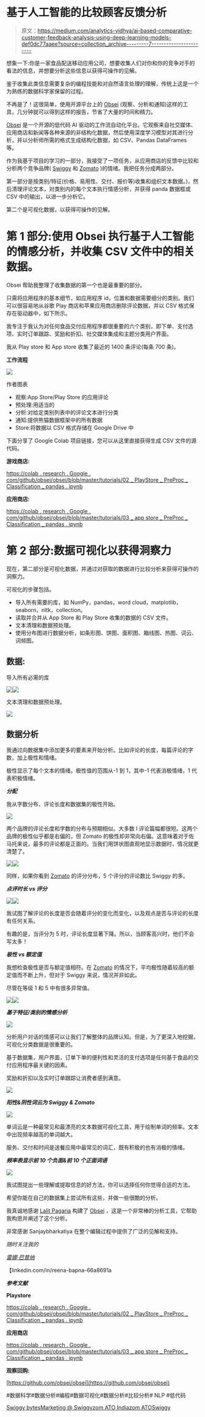 # 基于人工智能的比较顾客反馈分析

> 原文：<https://medium.com/analytics-vidhya/ai-based-comparative-customer-feedback-analysis-using-deep-learning-models-def0dc77aaee?source=collection_archive---------7----------------------->

想象一下:你是一家食品配送移动应用公司，想要收集人们对你和你的竞争对手的看法的信息，并想要分析这些信息以获得可操作的见解。

鉴于收集此类信息需要复杂的编程技能和对自然语言处理的理解，传统上这是一个为熟练的数据科学家保留的过程。

不再是了！这很简单，使用开源平台上的 [Obsei](https://github.com/obsei/obsei) (观察、分析和通知)这样的工具，几分钟就可以得到这样的报告，节省了大量的时间和精力。

[Obsei](https://github.com/obsei/obsei) 是一个开源的低代码 AI 驱动的工作流自动化平台。它观察来自社交媒体、应用商店和新闻等各种来源的非结构化数据，然后使用深度学习模型对其进行分析，并以分析师所需的格式生成结构化数据，如 CSV、Pandas DataFrames 等。

作为我基于项目的学习的一部分，我接受了一项任务，从应用商店的反馈中比较和分析两个竞争品牌( [Swiggy](https://www.swiggy.com/) 和 [Zomato](https://medium.com/u/ef2c5a9dfd53?source=post_page-----def0dc77aaee--------------------------------) )的情绪。我把任务分成两部分。

第一部分是按类别/特征(价格、易用性、交付、报价等)收集和组织文本数据。)，然后清理评论文本，对类别内的每个文本执行情感分析，并获得 panda 数据框或 CSV 中的输出，以进一步分析它。

第二个是可视化数据，以获得可操作的见解。

# **第 1 部分:使用 Obsei 执行基于人工智能的情感分析，并收集 CSV 文件中的相关数据。**

Obsei 帮助我整理了收集数据的第一个也是最重要的部分。

只需将应用程序的基本细节，如应用程序 id，位置和数据需要细分的类别。我们可以很容易地从谷歌 Play 商店和苹果应用商店删除评论数据，并以 CSV 格式保存在驱动器中，如下所示。

我专注于我认为对任何食品交付应用程序都很重要的六个类别，即下单、支付选项、实时订单跟踪、奖励和折扣、社交媒体集成和主题分类用户界面。

我从 Play store 和 App store 收集了最近的 1400 条评论(每条 700 条)。

**工作流程**

![](img/a79021d6af3efb6eed1e50de31096e13.png)

作者图表

*   观察:App Store/Play Store 的应用评论
*   预处理:用适当的
*   分析:对给定类别列表中的评论文本进行分类
*   通知:提供熊猫数据框架中的所有数据
*   Store:将数据以 CSV 格式存储在 Google Drive 中

下面分享了 Google Colab 项目链接，您可以从这里直接获得生成 CSV 文件的源代码。

**游戏商店:**

[https://colab . research . Google . com/github/obsei/obsei/blob/master/tutorials/02 _ PlayStore _ PreProc _ Classification _ pandas . ipynb](https://colab.research.google.com/github/obsei/obsei/blob/master/tutorials/02_PlayStore_PreProc_Classification_Pandas.ipynb)

**应用商店:**

[https://colab . research . Google . com/github/obsei/obsei/blob/master/tutorials/03 _ app store _ PreProc _ Classification _ pandas . ipynb](https://colab.research.google.com/github/obsei/obsei/blob/master/tutorials/03_AppStore_PreProc_Classification_Pandas.ipynb)

# **第 2 部分:数据可视化以获得洞察力**

现在，第二部分是可视化数据，并通过对获取的数据进行比较分析来获得可操作的洞察力。

可视化的步骤包括。

*   导入所有需要的库，如 NumPy，pandas，word cloud，matplotlib，seaborn，nltk，collection。
*   读取并合并从 App Store 和 Play Store 收集的数据的 CSV 文件。
*   文本清理和数据预处理。
*   使用分布图进行数据分析，如条形图、饼图、面积图、箱线图、热图、词云、词频图。

## 数据:

导入所有必需的库

![](img/3b7d1047bb467ea044f03719ca0ac29c.png)![](img/765f0061468025afc7f29e60ff84fc3d.png)

文本清理和数据预处理。

![](img/5e87031d3bdf725f3fbcbd6d322920ac.png)

## **数据分析**

我通过向数据集中添加更多的要素来开始分析。比如评论的长度，每篇评论的字数，加上极性和情绪。

极性显示了每个文本的情绪。极性值的范围从-1 到 1，其中-1 代表消极情绪，1 代表积极情绪。

***分配***

我从字数分布、评论长度和数据集的极性开始。

![](img/ad60e7b3dc114bbc50573784739df3ce.png)

两个品牌的评论长度和字数的分布与预期相似。大多数 l 评论篇幅都很短。这两个品牌的极性似乎都是右偏的，但 Zomato 的极性却非常向右偏。这意味着对于佐马托来说，最多的评论都是正面的。当我们用饼状图直观地显示数据时，情况就更清楚了。

![](img/d5aea90b7dec28f82315f6e0d1e93723.png)![](img/40ab4e5e1c159afd98d4c42c20d4aabd.png)

同样，如果你看到 [Zomato](https://medium.com/u/ef2c5a9dfd53?source=post_page-----def0dc77aaee--------------------------------) 的评分分布，5 个评分的评论数比 Swiggy 的多。

***点评时长 vs 评分***

![](img/498ca62e1dda0b28598d61bcc27de617.png)![](img/039a83880115c56cdac04a4fc5426d99.png)

我试图了解评论的长度是否会随着评分的变化而变化，以及观点是否与评论的长度有任何关系。

有趣的是，当评分为 5 时，评论长度显著下降。所以，当顾客高兴时，他们不会写太多！

***极性 vs 额定值***

我想检查极性是否与额定值相符。在 [Zomato](https://medium.com/u/ef2c5a9dfd53?source=post_page-----def0dc77aaee--------------------------------) 的情况下，平均极性随着较高的额定值而不断上升，但对于 Swiggy 来说，情况并非如此。

尽管在等级 1 和 5 中有很多异常值。

![](img/c4f3544a128c5d16b7d79bd32b8e5243.png)![](img/5e78a05fc547c32040b322ab004dd30d.png)

***基于特征/类别的情感分析***

![](img/21f48e7dd529532a87da3c51ac168b8d.png)

分析用户对话的情感可以让我们了解整体的品牌认知。但是，为了更深入地挖掘，可视化分类数据是很重要的。

基于数据集，用户界面，订单下单的便利性和灵活的支付选项是任何基于食品的交付应用程序最关键的因素。

奖励和折扣以及实时订单跟踪让消费者感到满意。

![](img/230fcf72924e3cc588677a68e17aa21a.png)

***阳性&阴性词云为 Swiggy & Zomato***

![](img/57e12ebacf0e288c5366c71fc1a3dd96.png)

单词云是一种最常见和最漂亮的文本数据可视化工具，用于绘制单词的频率。文本中出现频率越高的单词越大。

服务、交付和时间是送餐应用中最常见的词汇，既有积极的也有消极的情绪。

***频率表显示前 10 个负面&前 10 个正面词语***

![](img/3c47c146a049aa9c4968974ababdea8f.png)

我试图提出一些理解或提取信息的好方法，你可以选择任何你觉得合适的方法。

希望你能在自己的数据集上尝试所有这些，并做一些很酷的分析。

我真诚地感谢 [Lalit Pagaria](https://medium.com/u/200f57c1324e) 构建了 [Obsei](https://github.com/obsei/obsei#how-to-use) ，这是一个非常棒的分析工具，它帮助我构思并阐述了这个分析。

非常感谢 Sanjaybharkatiya 在整个编辑过程中提供了广泛的见解和支持。

*随时关注我的*

[*雷娜·巴普纳*](https://medium.com/u/7322ec0f27f3?source=post_page-----def0dc77aaee--------------------------------)

【linkedin.com/in/reena-bapna-66a8691a 

***参考文献***

**Playstore**

[https://colab . research . Google . com/github/obsei/obsei/blob/master/tutorials/02 _ PlayStore _ PreProc _ Classification _ pandas . ipynb](https://colab.research.google.com/github/obsei/obsei/blob/master/tutorials/02_PlayStore_PreProc_Classification_Pandas.ipynb)

**应用商店**

[https://colab . research . Google . com/github/obsei/obsei/blob/master/tutorials/03 _ app store _ PreProc _ Classification _ pandas . ipynb](https://colab.research.google.com/github/obsei/obsei/blob/master/tutorials/03_AppStore_PreProc_Classification_Pandas.ipynb)

**观察回购:**

[https://github.com/obsei/obsei](https://github.com/obsei/obsei)

#数据科学#数据分析#编程#数据可视化#数据分析#比较分析# NLP #低代码

[Swiggy bytes](https://medium.com/u/b1fb0cb8c8e)[Marketing @ Swiggy](https://medium.com/u/f2799c3783fb)[zom ATO India](https://medium.com/u/b10973a247e1)[zom ATO](https://medium.com/u/ef2c5a9dfd53)[Swiggy](https://medium.com/u/cdea1acd52d9)